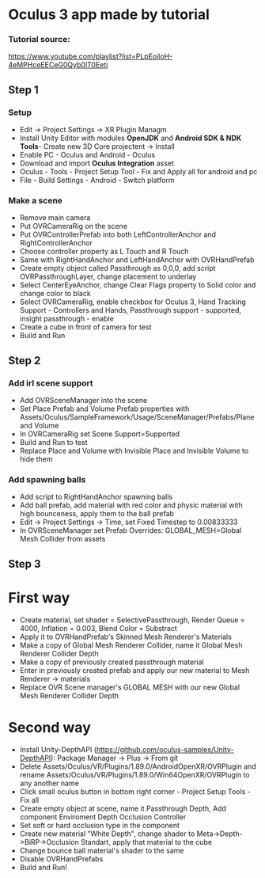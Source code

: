 # Oculus 3 app made by tutorial

### Tutorial source:
https://www.youtube.com/playlist?list=PLpEoiloH-4eMPHceEECeG0Qyb0lT0Eeti

## Step 1

### Setup
- Edit -> Project Settings -> XR Plugin Managm
- Install Unity Editor with modules **OpenJDK** and **Android SDK & NDK Tools**- Create new 3D Core projectent -> Install
- Enable PC - Oculus and Android - Oculus
- Download and import **Oculus Integration** asset
- Oculus - Tools - Project Setup Tool - Fix and Apply all for android and pc
- File - Build Settings - Android - Switch platform

### Make a scene
- Remove main camera
- Put OVRCameraRig on the scene
- Put OVRControllerPrefab into both LeftControllerAnchor and RightControllerAnchor
- Choose controller property as L Touch and R Touch
- Same with RightHandAnchor and LeftHandAnchor with OVRHandPrefab
- Create empty object called Passthrough as 0,0,0, add script OVRPassthroughLayer, change placement to underlay
- Select CenterEyeAnchor, change Clear Flags property to Solid color and change color to black
- Select OVRCameraRig, enable checkbox for Oculus 3, Hand Tracking Support - Controllers and Hands, Passthrough support - supported, insight passthrough - enable
- Create a cube in front of camera for test
- Build and Run

## Step 2

### Add irl scene support

- Add OVRSceneManager into the scene
- Set Place Prefab and Volume Prefab properties with Assets/Oculus/SampleFramework/Usage/SceneManager/Prefabs/Plane and Volume
- In OVRCameraRig set Scene Support=Supported
- Build and Run to test
- Replace Place and Volume with Invisible Place and Invisible Volume to hide them

### Add spawning balls

- Add script to RightHandAnchor spawning balls
- Add ball prefab, add material with red color and physic material with high bounceness, apply them to the ball prefab
- Edit -> Project Settings -> Time, set Fixed Timestep to 0.00833333
- In OVRSceneManager set Prefab Overrides: GLOBAL_MESH=Global Mesh Collider from assets

## Step 3

# First way

- Create material, set shader = SelectivePassthrough, Render Queue = 4000, Inflation = 0.003, Blend Color = Substract
- Apply it to OVRHandPrefab's Skinned Mesh Renderer's Materials
- Make a copy of Global Mesh Renderer Collider, name it Global Mesh Renderer Collider Depth
- Make a copy of previously created passthrough material
- Enter in previously created prefab and apply our new material to Mesh Renderer -> materials
- Replace OVR Scene manager's GLOBAL MESH with our new Global Mesh Renderer Collider Depth

# Second way

- Install Unity-DepthAPI (https://github.com/oculus-samples/Unity-DepthAPI): Package Manager -> Plus -> From git
- Delete Assets/Oculus/VR/Plugins/1.89.0/AndroidOpenXR/OVRPlugin and rename Assets/Oculus/VR/Plugins/1.89.0/Win64OpenXR/OVRPlugin to any another name
- Click small oculus button in bottom right corner - Project Setup Tools - Fix all
- Create empty object at scene, name it Passthrough Depth, Add component Enviroment Depth Occlusion Controller
- Set soft or hard occlusion type in the component
- Create new material "White Depth", change shader to Meta->Depth->BiRP->Occlusion Standart, apply that material to the cube
- Change bounce ball material's shader to the same
- Disable OVRHandPrefabs
- Build and Run!

